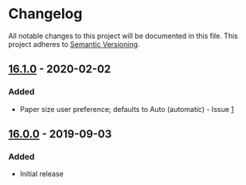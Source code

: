 # Changelog
All notable changes to this project will be documented in this file.
This project adheres to [Semantic Versioning](https://semver.org/).

## [16.1.0] - 2020-02-02
### Added
* Paper size user preference; defaults to Auto (automatic) - Issue [1]

[1]:https://github.com/atrenton/MyJournal.Notebook/issues/1


## [16.0.0] - 2019-09-03
### Added
* Initial release

[16.0.0]:https://github.com/atrenton/MyJournal.Notebook/releases/tag/v16.0.0
[16.1.0]:https://github.com/atrenton/MyJournal.Notebook/releases/tag/v16.1.0

